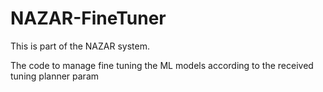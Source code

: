 # NAZAR-FineTuner

This is part of the NAZAR system.

The code to manage fine tuning the ML models according to the received tuning planner param
